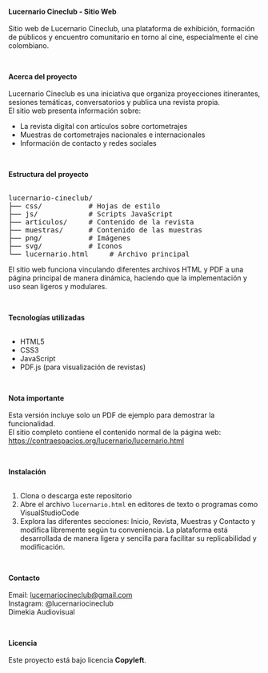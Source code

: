 <b>Lucernario Cineclub - Sitio Web</b><br><br>
Sitio web de Lucernario Cineclub, una plataforma de exhibición, formación de públicos y encuentro comunitario en torno al cine, especialmente el cine colombiano.

<br>

<b>Acerca del proyecto</b><br><br>
Lucernario Cineclub es una iniciativa que organiza proyecciones itinerantes, sesiones temáticas, conversatorios y publica una revista propia.  
El sitio web presenta información sobre:

- La revista digital con artículos sobre cortometrajes  
- Muestras de cortometrajes nacionales e internacionales  
- Información de contacto y redes sociales  

<br>

<b>Estructura del proyecto</b><br><br>

<pre>
lucernario-cineclub/
├── css/           # Hojas de estilo
├── js/            # Scripts JavaScript
├── articulos/     # Contenido de la revista
├── muestras/      # Contenido de las muestras
├── png/           # Imágenes
├── svg/           # Iconos
└── lucernario.html     # Archivo principal
</pre>

El sitio web funciona vinculando diferentes archivos HTML y PDF a una página principal de manera dinámica, haciendo que la implementación y uso sean ligeros y modulares.

<br>

<b>Tecnologías utilizadas</b><br><br>
- HTML5  
- CSS3  
- JavaScript  
- PDF.js (para visualización de revistas)  

<br>

<b>Nota importante</b><br><br>
Esta versión incluye solo un PDF de ejemplo para demostrar la funcionalidad.  
El sitio completo contiene el contenido normal de la página web: https://contraespacios.org/lucernario/lucernario.html

<br>

<b>Instalación</b><br><br>
1. Clona o descarga este repositorio  
2. Abre el archivo <code>lucernario.html</code> en editores de texto o programas como VisualStudioCode  
3. Explora las diferentes secciones: Inicio, Revista, Muestras y Contacto y modifica libremente según tu conveniencia. La plataforma está desarrollada de manera ligera y sencilla para facilitar su replicabilidad y modificación.  

<br>

<b>Contacto</b><br><br>
Email: lucernariocineclub@gmail.com  
Instagram: @lucernariocineclub  
Dimekia Audiovisual  

<br>

<b>Licencia</b><br><br>
Este proyecto está bajo licencia <b>Copyleft</b>.

